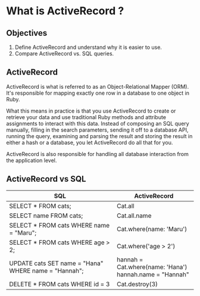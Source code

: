 # What is ActiveRecord ?

## Objectives

1. Define ActiveRecord and understand why it is easier to use.
2. Compare ActiveRecord vs. SQL queries.

## ActiveRecord

ActiveRecord is what is referred to as an Object-Relational Mapper (ORM). It's responsible for mapping exactly one row in a database to one object in Ruby. 

What this means in practice is that you use ActiveRecord to create or retrieve your data and use traditional Ruby methods and attribute assignments to interact with this data. Instead of composing an SQL query manually, filling in the search parameters, sending it off to a database API, running the query, examining and parsing the result and storing the result in either a hash or a database, you let ActiveRecord do all that for you.

ActiveRecord is also responsible for handling all database interaction from the application level.


## ActiveRecord vs SQL 

| SQL                                   | ActiveRecord          |
|----					                       |-----                  |
|SELECT * FROM cats;                    | Cat.all              |  
|SELECT name FROM cats; 		           | Cat.all.name         | 
|SELECT * FROM cats WHERE name = "Maru";| Cat.where(name: 'Maru')|
|SELECT * FROM cats WHERE age > 2;      | Cat.where('age > 2')|
|UPDATE cats SET name = "Hana" WHERE name = "Hannah";| hannah = Cat.where(name: 'Hana') <br> hannah.name = "Hannah" |
|DELETE * FROM cats WHERE id = 3        | Cat.destroy(3)|

